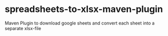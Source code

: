# spreadsheets-to-xlsx-maven-plugin
Maven Plugin to download google sheets and convert each sheet into a separate xlsx-file
